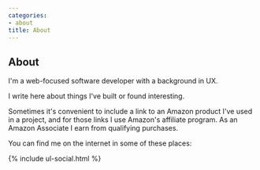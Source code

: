 ```yaml
---
categories:
- about
title: About
---
```


## About

I'm a web-focused software developer with a background in UX.

I write here about things I've built or found interesting.

Sometimes it's convenient to include a link to an Amazon product I've used in a project, and for those links I use Amazon's affiliate program.
As an Amazon Associate I earn from qualifying purchases.

You can find me on the internet in some of these places:

<!--

  // TODO: pulling this data would be neat:
  
  I've written n blog posts, have n stars on github, gotten n likes on instagram, and made n impressions on stack overflow.
  
  I was last seen online in [CITY].
-->


{% include ul-social.html %}

<script>
  (function(){
    window.endpoints = {};

    // Use the templating language to list all social sites with endpoints
    {% for site in site.data.social %}
      if ('{{ site.api }}' != '') {
        endpoints['{{site.id}}'] = '{{ site.api }}'
      };
    {% endfor %}

    // Handle success for each endpoint
      onSuccess = {};
      onSuccess.github = function(data){
        console.log({ githubUserData: data });
        img = document.createElement('img');
        img.src = data.avatar_url;
        node = document.querySelectorAll('.social .bg-github')[0];
        node.appendChild(img);
      }

    // Hit the endpoint for each site
    for (key in endpoints) {
      var request = new XMLHttpRequest();
      request.open('GET', endpoints[key], true);
      request.onload = function() {
        if (request.status >= 200 && request.status < 400) {
          onSuccess[key](JSON.parse(request.responseText));
        }
      };
      request.send();
      }
  })();
</script>